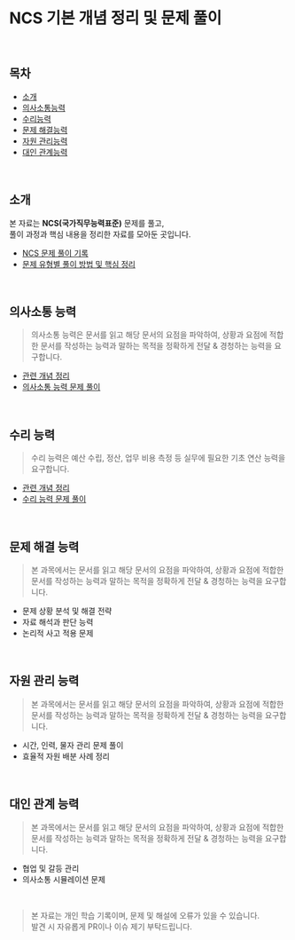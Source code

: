 # NCS 기본 개념 정리 및 문제 풀이

&nbsp;
## 목차
- [소개](https://github.com/gkdms0605/nsc-study/blob/main/README.md#%EC%86%8C%EA%B0%9C-)
- [의사소통능력](https://github.com/gkdms0605/nsc-study/blob/main/README.md#%EC%9D%98%EC%82%AC%EC%86%8C%ED%86%B5-%EB%8A%A5%EB%A0%A5)
- [수리능력](https://github.com/gkdms0605/nsc-study/blob/main/README.md#%EC%88%98%EB%A6%AC-%EB%8A%A5%EB%A0%A5)
- [문제 해결능력](https://github.com/gkdms0605/nsc-study/blob/main/README.md#%EB%AC%B8%EC%A0%9C-%ED%95%B4%EA%B2%B0-%EB%8A%A5%EB%A0%A5) 
- [자원 관리능력](https://github.com/gkdms0605/nsc-study/blob/main/README.md#%EC%9E%90%EC%9B%90-%EA%B4%80%EB%A6%AC-%EB%8A%A5%EB%A0%A5)
- [대인 관계능력](https://github.com/gkdms0605/nsc-study/blob/main/README.md#%EB%8C%80%EC%9D%B8-%EA%B4%80%EA%B3%84-%EB%8A%A5%EB%A0%A5)

&nbsp;

## 소개
본 자료는 **NCS(국가직무능력표준)** 문제를 풀고,  
풀이 과정과 핵심 내용을 정리한 자료를 모아둔 곳입니다.

- [NCS 문제 풀이 기록]()  
- [문제 유형별 풀이 방법 및 핵심 정리]()

&nbsp;

## 의사소통 능력
> 의사소통 능력은 문서를 읽고 해당 문서의 요점을 파악하여, 상황과 요점에 적합한 문서를 작성하는 능력과
말하는 목적을 정확하게 전달 & 경청하는 능력을 요구합니다.

- [관련 개념 정리](https://github.com/gkdms0605/nsc-study/blob/main/communication-skills.md#%EC%9D%98%EC%82%AC%EC%86%8C%ED%86%B5%EB%8A%A5%EB%A0%A5-%EC%86%8C%EA%B0%9C)
- [의사소통 능력 문제 풀이]()
  
&nbsp;

## 수리 능력
> 수리 능력은 예산 수립, 정산, 업무 비용 측정 등 실무에 필요한 기초 연산 능력을 요구합니다. 

- [관련 개념 정리]()
- [수리 능력 문제 풀이]()  
  
&nbsp;

## 문제 해결 능력
> 본 과목에서는 문서를 읽고 해당 문서의 요점을 파악하여, 상황과 요점에 적합한 문서를 작성하는 능력과
말하는 목적을 정확하게 전달 & 경청하는 능력을 요구합니다.

- 문제 상황 분석 및 해결 전략  
- 자료 해석과 판단 능력  
- 논리적 사고 적용 문제
  
&nbsp;

## 자원 관리 능력
> 본 과목에서는 문서를 읽고 해당 문서의 요점을 파악하여, 상황과 요점에 적합한 문서를 작성하는 능력과
말하는 목적을 정확하게 전달 & 경청하는 능력을 요구합니다.

- 시간, 인력, 물자 관리 문제 풀이  
- 효율적 자원 배분 사례 정리
  
&nbsp;

## 대인 관계 능력
> 본 과목에서는 문서를 읽고 해당 문서의 요점을 파악하여, 상황과 요점에 적합한 문서를 작성하는 능력과
말하는 목적을 정확하게 전달 & 경청하는 능력을 요구합니다.

- 협업 및 갈등 관리  
- 의사소통 시뮬레이션 문제  

&nbsp;&nbsp;
> 본 자료는 개인 학습 기록이며, 문제 및 해설에 오류가 있을 수 있습니다.  
> 발견 시 자유롭게 PR이나 이슈 제기 부탁드립니다.
